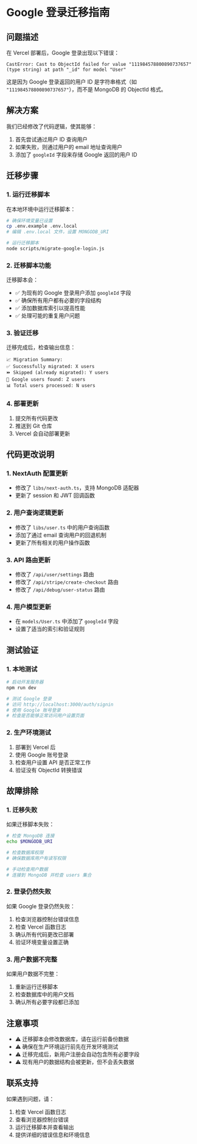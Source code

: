 # Google 登录迁移指南

## 问题描述

在 Vercel 部署后，Google 登录出现以下错误：

```
CastError: Cast to ObjectId failed for value "111984578800890737657" (type string) at path "_id" for model "User"
```

这是因为 Google 登录返回的用户 ID 是字符串格式（如 `"111984578800890737657"`），而不是 MongoDB 的 ObjectId 格式。

## 解决方案

我们已经修改了代码逻辑，使其能够：
1. 首先尝试通过用户 ID 查询用户
2. 如果失败，则通过用户的 email 地址查询用户
3. 添加了 `googleId` 字段来存储 Google 返回的用户 ID

## 迁移步骤

### 1. 运行迁移脚本

在本地环境中运行迁移脚本：

```bash
# 确保环境变量已设置
cp .env.example .env.local
# 编辑 .env.local 文件，设置 MONGODB_URI

# 运行迁移脚本
node scripts/migrate-google-login.js
```

### 2. 迁移脚本功能

迁移脚本会：

- ✅ 为现有的 Google 登录用户添加 `googleId` 字段
- ✅ 确保所有用户都有必要的字段结构
- ✅ 添加数据库索引以提高性能
- ✅ 处理可能的重复用户问题

### 3. 验证迁移

迁移完成后，检查输出信息：

```
📈 Migration Summary:
✅ Successfully migrated: X users
⏩ Skipped (already migrated): Y users
📱 Google users found: Z users
📊 Total users processed: N users
```

### 4. 部署更新

1. 提交所有代码更改
2. 推送到 Git 仓库
3. Vercel 会自动部署更新

## 代码更改说明

### 1. NextAuth 配置更新

- 修改了 `libs/next-auth.ts`，支持 MongoDB 适配器
- 更新了 session 和 JWT 回调函数

### 2. 用户查询逻辑更新

- 修改了 `libs/user.ts` 中的用户查询函数
- 添加了通过 email 查询用户的回退机制
- 更新了所有相关的用户操作函数

### 3. API 路由更新

- 修改了 `/api/user/settings` 路由
- 修改了 `/api/stripe/create-checkout` 路由
- 修改了 `/api/debug/user-status` 路由

### 4. 用户模型更新

- 在 `models/User.ts` 中添加了 `googleId` 字段
- 设置了适当的索引和验证规则

## 测试验证

### 1. 本地测试

```bash
# 启动开发服务器
npm run dev

# 测试 Google 登录
# 访问 http://localhost:3000/auth/signin
# 使用 Google 账号登录
# 检查是否能够正常访问用户设置页面
```

### 2. 生产环境测试

1. 部署到 Vercel 后
2. 使用 Google 账号登录
3. 检查用户设置 API 是否正常工作
4. 验证没有 ObjectId 转换错误

## 故障排除

### 1. 迁移失败

如果迁移脚本失败：

```bash
# 检查 MongoDB 连接
echo $MONGODB_URI

# 检查数据库权限
# 确保数据库用户有读写权限

# 手动检查用户数据
# 连接到 MongoDB 并检查 users 集合
```

### 2. 登录仍然失败

如果 Google 登录仍然失败：

1. 检查浏览器控制台错误信息
2. 检查 Vercel 函数日志
3. 确认所有代码更改已部署
4. 验证环境变量设置正确

### 3. 用户数据不完整

如果用户数据不完整：

1. 重新运行迁移脚本
2. 检查数据库中的用户文档
3. 确认所有必要字段都已添加

## 注意事项

- ⚠️ 迁移脚本会修改数据库，请在运行前备份数据
- ⚠️ 确保在生产环境运行前先在开发环境测试
- ⚠️ 迁移完成后，新用户注册会自动包含所有必要字段
- ⚠️ 现有用户的数据结构会被更新，但不会丢失数据

## 联系支持

如果遇到问题，请：

1. 检查 Vercel 函数日志
2. 查看浏览器控制台错误
3. 运行迁移脚本并查看输出
4. 提供详细的错误信息和环境信息
